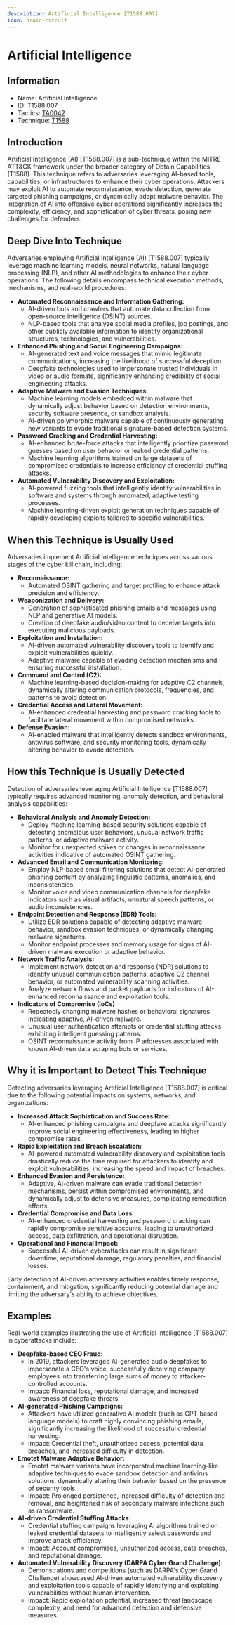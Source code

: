 ```yaml
---
description: Artificial Intelligence [T1588.007]
icon: brain-circuit
---
```


# Artificial Intelligence

## Information

- Name: Artificial Intelligence
- ID: T1588.007
- Tactics: [TA0042](../TA0042/TA0042.md)
- Technique: [T1588](T1588.md)

## Introduction

Artificial Intelligence (AI) \[T1588.007] is a sub-technique within the MITRE ATT\&CK framework under the broader category of Obtain Capabilities (T1588). This technique refers to adversaries leveraging AI-based tools, capabilities, or infrastructures to enhance their cyber operations. Attackers may exploit AI to automate reconnaissance, evade detection, generate targeted phishing campaigns, or dynamically adapt malware behavior. The integration of AI into offensive cyber operations significantly increases the complexity, efficiency, and sophistication of cyber threats, posing new challenges for defenders.

## Deep Dive Into Technique

Adversaries employing Artificial Intelligence (AI) \[T1588.007] typically leverage machine learning models, neural networks, natural language processing (NLP), and other AI methodologies to enhance their cyber operations. The following details encompass technical execution methods, mechanisms, and real-world procedures:

- **Automated Reconnaissance and Information Gathering:**
  - AI-driven bots and crawlers that automate data collection from open-source intelligence (OSINT) sources.
  - NLP-based tools that analyze social media profiles, job postings, and other publicly available information to identify organizational structures, technologies, and vulnerabilities.
- **Enhanced Phishing and Social Engineering Campaigns:**
  - AI-generated text and voice messages that mimic legitimate communications, increasing the likelihood of successful deception.
  - Deepfake technologies used to impersonate trusted individuals in video or audio formats, significantly enhancing credibility of social engineering attacks.
- **Adaptive Malware and Evasion Techniques:**
  - Machine learning models embedded within malware that dynamically adjust behavior based on detection environments, security software presence, or sandbox analysis.
  - AI-driven polymorphic malware capable of continuously generating new variants to evade traditional signature-based detection systems.
- **Password Cracking and Credential Harvesting:**
  - AI-enhanced brute-force attacks that intelligently prioritize password guesses based on user behavior or leaked credential patterns.
  - Machine learning algorithms trained on large datasets of compromised credentials to increase efficiency of credential stuffing attacks.
- **Automated Vulnerability Discovery and Exploitation:**
  - AI-powered fuzzing tools that intelligently identify vulnerabilities in software and systems through automated, adaptive testing processes.
  - Machine learning-driven exploit generation techniques capable of rapidly developing exploits tailored to specific vulnerabilities.

## When this Technique is Usually Used

Adversaries implement Artificial Intelligence techniques across various stages of the cyber kill chain, including:

- **Reconnaissance:**
  - Automated OSINT gathering and target profiling to enhance attack precision and efficiency.
- **Weaponization and Delivery:**
  - Generation of sophisticated phishing emails and messages using NLP and generative AI models.
  - Creation of deepfake audio/video content to deceive targets into executing malicious payloads.
- **Exploitation and Installation:**
  - AI-driven automated vulnerability discovery tools to identify and exploit vulnerabilities quickly.
  - Adaptive malware capable of evading detection mechanisms and ensuring successful installation.
- **Command and Control (C2):**
  - Machine learning-based decision-making for adaptive C2 channels, dynamically altering communication protocols, frequencies, and patterns to avoid detection.
- **Credential Access and Lateral Movement:**
  - AI-enhanced credential harvesting and password cracking tools to facilitate lateral movement within compromised networks.
- **Defense Evasion:**
  - AI-enabled malware that intelligently detects sandbox environments, antivirus software, and security monitoring tools, dynamically altering behavior to evade detection.

## How this Technique is Usually Detected

Detection of adversaries leveraging Artificial Intelligence \[T1588.007] typically requires advanced monitoring, anomaly detection, and behavioral analysis capabilities:

- **Behavioral Analysis and Anomaly Detection:**
  - Deploy machine learning-based security solutions capable of detecting anomalous user behaviors, unusual network traffic patterns, or adaptive malware activity.
  - Monitor for unexpected spikes or changes in reconnaissance activities indicative of automated OSINT gathering.
- **Advanced Email and Communication Monitoring:**
  - Employ NLP-based email filtering solutions that detect AI-generated phishing content by analyzing linguistic patterns, anomalies, and inconsistencies.
  - Monitor voice and video communication channels for deepfake indicators such as visual artifacts, unnatural speech patterns, or audio inconsistencies.
- **Endpoint Detection and Response (EDR) Tools:**
  - Utilize EDR solutions capable of detecting adaptive malware behavior, sandbox evasion techniques, or dynamically changing malware signatures.
  - Monitor endpoint processes and memory usage for signs of AI-driven malware execution or adaptive behavior.
- **Network Traffic Analysis:**
  - Implement network detection and response (NDR) solutions to identify unusual communication patterns, adaptive C2 channel behavior, or automated vulnerability scanning activities.
  - Analyze network flows and packet payloads for indicators of AI-enhanced reconnaissance and exploitation tools.
- **Indicators of Compromise (IoCs):**
  - Repeatedly changing malware hashes or behavioral signatures indicating adaptive, AI-driven malware.
  - Unusual user authentication attempts or credential stuffing attacks exhibiting intelligent guessing patterns.
  - OSINT reconnaissance activity from IP addresses associated with known AI-driven data scraping bots or services.

## Why it is Important to Detect This Technique

Detecting adversaries leveraging Artificial Intelligence \[T1588.007] is critical due to the following potential impacts on systems, networks, and organizations:

- **Increased Attack Sophistication and Success Rate:**
  - AI-enhanced phishing campaigns and deepfake attacks significantly improve social engineering effectiveness, leading to higher compromise rates.
- **Rapid Exploitation and Breach Escalation:**
  - AI-powered automated vulnerability discovery and exploitation tools drastically reduce the time required for attackers to identify and exploit vulnerabilities, increasing the speed and impact of breaches.
- **Enhanced Evasion and Persistence:**
  - Adaptive, AI-driven malware can evade traditional detection mechanisms, persist within compromised environments, and dynamically adjust to defensive measures, complicating remediation efforts.
- **Credential Compromise and Data Loss:**
  - AI-enhanced credential harvesting and password cracking can rapidly compromise sensitive accounts, leading to unauthorized access, data exfiltration, and operational disruption.
- **Operational and Financial Impact:**
  - Successful AI-driven cyberattacks can result in significant downtime, reputational damage, regulatory penalties, and financial losses.

Early detection of AI-driven adversary activities enables timely response, containment, and mitigation, significantly reducing potential damage and limiting the adversary's ability to achieve objectives.

## Examples

Real-world examples illustrating the use of Artificial Intelligence \[T1588.007] in cyberattacks include:

- **Deepfake-based CEO Fraud:**
  - In 2019, attackers leveraged AI-generated audio deepfakes to impersonate a CEO's voice, successfully deceiving company employees into transferring large sums of money to attacker-controlled accounts.
  - Impact: Financial loss, reputational damage, and increased awareness of deepfake threats.
- **AI-generated Phishing Campaigns:**
  - Attackers have utilized generative AI models (such as GPT-based language models) to craft highly convincing phishing emails, significantly increasing the likelihood of successful credential harvesting.
  - Impact: Credential theft, unauthorized access, potential data breaches, and increased difficulty in detection.
- **Emotet Malware Adaptive Behavior:**
  - Emotet malware variants have incorporated machine learning-like adaptive techniques to evade sandbox detection and antivirus solutions, dynamically altering their behavior based on the presence of security tools.
  - Impact: Prolonged persistence, increased difficulty of detection and removal, and heightened risk of secondary malware infections such as ransomware.
- **AI-driven Credential Stuffing Attacks:**
  - Credential stuffing campaigns leveraging AI algorithms trained on leaked credential datasets to intelligently select passwords and improve attack efficiency.
  - Impact: Account compromises, unauthorized access, data breaches, and reputational damage.
- **Automated Vulnerability Discovery (DARPA Cyber Grand Challenge):**
  - Demonstrations and competitions (such as DARPA's Cyber Grand Challenge) showcased AI-driven automated vulnerability discovery and exploitation tools capable of rapidly identifying and exploiting vulnerabilities without human intervention.
  - Impact: Rapid exploitation potential, increased threat landscape complexity, and need for advanced detection and defensive measures.
